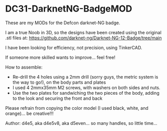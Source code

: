 # DC31-DarknetNG-BadgeMOD

These are my MODs for the Defcon darknet-NG badge.

I am a true Noob in 3D, so the designs have been created using the original .stl files at:
https://github.com/darknet-ng/Darknet-NG-12-Badge/tree/main

I have been looking for efficiency, not precision, using TinkerCAD.

If someone more skilled wants to improve... feel free!

How to assemble:
- Re-drill the 4 holes using a 2mm drill (sorry guys, the metric system is the way to go!), on the body parts and plates
- I used 4 2mmx35mm M2 screws, with washers on both sides and nuts.
- Use the two plates for sandwiching the two pieces of the body, adding to the look and securing the front and back

Please refrain from copying the color model (I used black, white, and orange)... be creative!!!






Author: d4e5, aka d4e5v8, aka d5even... so many handles, so little time...
